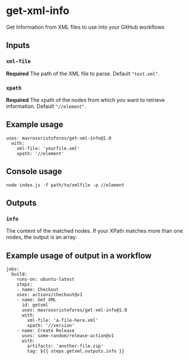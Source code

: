 # get-xml-info
 Get Information from XML files to use into your GitHub workflows

## Inputs

### `xml-file`

**Required** The path of the XML file to parse. Default `"test.xml"`.

### `xpath`

**Required** The xpath of the nodes from which you want to retrieve information. Default `"//element"`.

## Example usage

    uses: mavrosxristoforos/get-xml-info@1.0
      with:
        xml-file: 'yourfile.xml'
        xpath: '//element'

## Console usage

    node index.js -f path/to/xmlfile -p //element

## Outputs

### `info`

The content of the matched nodes. If your XPath matches more than one nodes, the output is an array.

## Example usage of output in a workflow

    jobs:
      build:
        runs-on: ubuntu-latest
        steps:
        - name: Checkout
        uses: actions/checkout@v1
        - name: Get XML
          id: getxml
          uses: mavrosxristoforos/get-xml-info@1.0
          with:
            xml-file: 'a-file-here.xml'
            xpath: '//version'
        - name: Create Release
          uses: some-random/release-action@v1
          with:
            artifacts: 'another-file.zip'
            tag: ${{ steps.getxml.outputs.info }}
